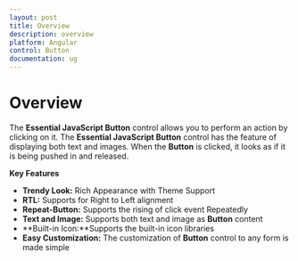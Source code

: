 ```yaml
---
layout: post
title: Overview
description: overview
platform: Angular
control: Button
documentation: ug
---
```


# Overview

The **Essential JavaScript Button** control allows you to perform an action by clicking on it. The **Essential JavaScript Button** control has the feature of displaying both text and images. When the **Button** is clicked, it looks as if it is being pushed in and released.

**Key Features**

* **Trendy Look:** Rich Appearance with Theme Support
* **RTL:** Supports for Right to Left alignment
* **Repeat-Button:** Supports the rising of click event Repeatedly 
* **Text and Image:** Supports both text and image as **Button** content
* **Built-in Icon:**Supports the built-in icon libraries
* **Easy Customization:** The customization of **Button** control to any form is made simple